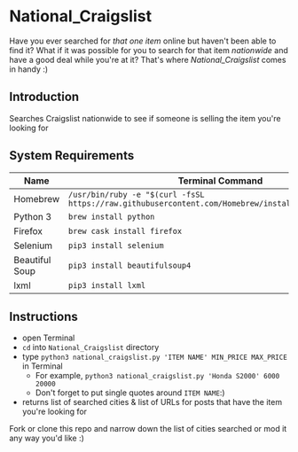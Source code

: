 # National_Craigslist

Have you ever searched for *that one item* online but haven't been able to find it? What if it was possible for you to search for that item *nationwide* and have a good deal while you're at it? That's where *National_Craigslist* comes in handy :)

## Introduction
Searches Craigslist nationwide to see if someone is selling the item you're looking for

## System Requirements
Name           | Terminal Command
---            | ---
Homebrew       | `/usr/bin/ruby -e "$(curl -fsSL https://raw.githubusercontent.com/Homebrew/install/master/install)"`
Python 3       | `brew install python`
Firefox        | `brew cask install firefox`
Selenium       | `pip3 install selenium`
Beautiful Soup | `pip3 install beautifulsoup4`
lxml           | `pip3 install lxml`

## Instructions
- open Terminal
- `cd` into `National_Craigslist` directory
- type `python3 national_craigslist.py 'ITEM NAME' MIN_PRICE MAX_PRICE` in Terminal
    - For example, `python3 national_craigslist.py 'Honda S2000' 6000 20000`
    - Don't forget to put single quotes around `ITEM NAME`:)
- returns list of searched cities & list of URLs for posts that have the item you're looking for

Fork or clone this repo and narrow down the list of cities searched or mod it any way you'd like :)
